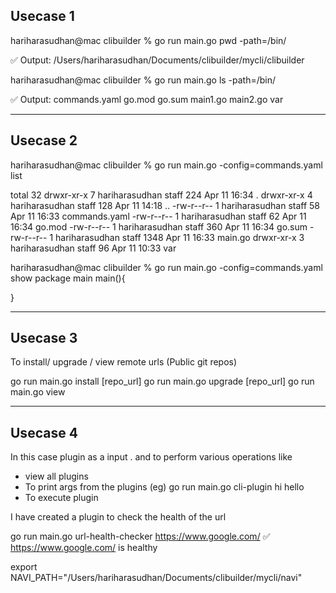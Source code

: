 Usecase 1
----------

hariharasudhan@mac clibuilder % go run main.go pwd -path=/bin/

✅ Output:
/Users/hariharasudhan/Documents/clibuilder/mycli/clibuilder

hariharasudhan@mac clibuilder % go run main.go ls -path=/bin/

✅ Output:
commands.yaml
go.mod
go.sum
main1.go
main2.go
var

-------------------------

Usecase 2
----------

hariharasudhan@mac clibuilder % go run main.go -config=commands.yaml list

total 32
drwxr-xr-x  7 hariharasudhan  staff   224 Apr 11 16:34 .
drwxr-xr-x  4 hariharasudhan  staff   128 Apr 11 14:18 ..
-rw-r--r--  1 hariharasudhan  staff    58 Apr 11 16:33 commands.yaml
-rw-r--r--  1 hariharasudhan  staff    62 Apr 11 16:34 go.mod
-rw-r--r--  1 hariharasudhan  staff   360 Apr 11 16:34 go.sum
-rw-r--r--  1 hariharasudhan  staff  1348 Apr 11 16:33 main.go
drwxr-xr-x  3 hariharasudhan  staff    96 Apr 11 10:33 var

hariharasudhan@mac clibuilder % go run main.go -config=commands.yaml show
package main
main(){

}

-------------------------

Usecase 3
----------

To install/ upgrade / view remote urls (Public git repos)

go run main.go install [repo_url]
go run main.go upgrade [repo_url]
go run main.go view

-------------------------

Usecase 4
----------

In this case plugin as a input . and to perform various operations like
* view all plugins
* To print args from the plugins
 (eg) go run main.go  cli-plugin hi hello 
* To execute plugin

I have created a plugin to check the health of the url

go run main.go url-health-checker https://www.google.com/
✅ https://www.google.com/ is healthy


export NAVI_PATH="/Users/hariharasudhan/Documents/clibuilder/mycli/navi"


